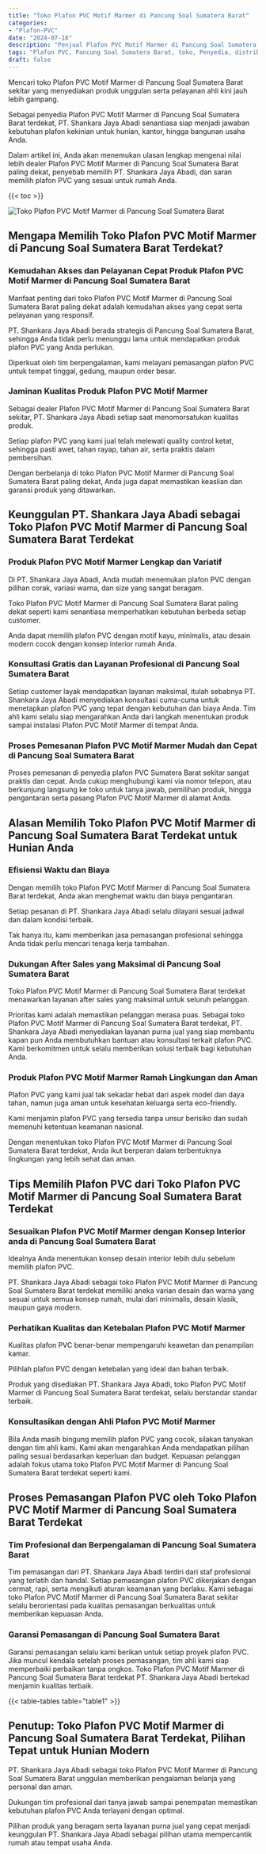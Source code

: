 ```yaml
---
title: "Toko Plafon PVC Motif Marmer di Pancung Soal Sumatera Barat"
categories: 
- "Plafon-PVC"
date: "2024-07-16"
description: "Penjual Plafon PVC Motif Marmer di Pancung Soal Sumatera Barat untuk hunian, office, serta ritel. Material berkualitas, pilihan motif, pilihan warna modern, dengan servis pemasangan dikerjakan oleh tim profesional dan garansi resmi!|Servis penyediaan Plafon PVC Motif Marmer di Pancung Soal Sumatera Barat bagi kebutuhan rumah, perkantoran, atau gerai, dengan material terbaik dan pemasangan oleh tim berpengalaman serta garansi resmi.|Pilihan Plafon PVC Motif Marmer di Pancung Soal Sumatera Barat yang terbukti untuk tempat tinggal, office, serta gerai, bersama plafon terbaik dan pemasangan oleh tim profesional serta kepastian resmi.|Penjualan Plafon PVC Motif Marmer di Pancung Soal Sumatera Barat untuk rumah, perkantoran, serta ritel, beserta material berkualitas dan penempatan oleh tenaga ahli berpengalaman, disertai beserta kepastian resmi.}"
tags: "Plafon PVC, Pancung Soal Sumatera Barat, toko, Penyedia, distributor"
draft: false
---
```


Mencari toko Plafon PVC Motif Marmer di Pancung Soal Sumatera Barat sekitar yang menyediakan produk unggulan serta pelayanan ahli kini jauh lebih gampang.

Sebagai penyedia Plafon PVC Motif Marmer di Pancung Soal Sumatera Barat terdekat, PT. Shankara Jaya Abadi senantiasa siap menjadi jawaban kebutuhan plafon kekinian untuk hunian, kantor, hingga bangunan usaha Anda.

Dalam artikel ini, Anda akan menemukan ulasan lengkap mengenai nilai lebih dealer Plafon PVC Motif Marmer di Pancung Soal Sumatera Barat paling dekat, penyebab memilih PT. Shankara Jaya Abadi, dan saran memilih plafon PVC yang sesuai untuk rumah Anda.

{{< toc >}}

![Toko Plafon PVC Motif Marmer di Pancung Soal Sumatera Barat](/images/Plafon-PVC/Toko-Plafon-PVC-Motif-Marmer-di-Pancung-Soal-Sumatera-Barat.png)


## Mengapa Memilih Toko Plafon PVC Motif Marmer di Pancung Soal Sumatera Barat Terdekat?

### Kemudahan Akses dan Pelayanan Cepat Produk Plafon PVC Motif Marmer di Pancung Soal Sumatera Barat

Manfaat penting dari toko Plafon PVC Motif Marmer di Pancung Soal Sumatera Barat paling dekat adalah kemudahan akses yang cepat serta pelayanan yang responsif.

PT. Shankara Jaya Abadi berada strategis di Pancung Soal Sumatera Barat, sehingga Anda tidak perlu menunggu lama untuk mendapatkan produk plafon PVC yang Anda perlukan.

Diperkuat oleh tim berpengalaman, kami melayani pemasangan plafon PVC untuk tempat tinggal, gedung, maupun order besar.

### Jaminan Kualitas Produk Plafon PVC Motif Marmer

Sebagai dealer Plafon PVC Motif Marmer di Pancung Soal Sumatera Barat sekitar, PT. Shankara Jaya Abadi setiap saat menomorsatukan kualitas produk.

Setiap plafon PVC yang kami jual telah melewati quality control ketat, sehingga pasti awet, tahan rayap, tahan air, serta praktis dalam pembersihan.

Dengan berbelanja di toko Plafon PVC Motif Marmer di Pancung Soal Sumatera Barat paling dekat, Anda juga dapat memastikan keaslian dan garansi produk yang ditawarkan.

## Keunggulan PT. Shankara Jaya Abadi sebagai Toko Plafon PVC Motif Marmer di Pancung Soal Sumatera Barat Terdekat

### Produk Plafon PVC Motif Marmer Lengkap dan Variatif

Di PT. Shankara Jaya Abadi, Anda mudah menemukan plafon PVC dengan pilihan corak, variasi warna, dan size yang sangat beragam.

Toko Plafon PVC Motif Marmer di Pancung Soal Sumatera Barat paling dekat seperti kami senantiasa memperhatikan kebutuhan berbeda setiap customer.

Anda dapat memilih plafon PVC dengan motif kayu, minimalis, atau desain modern cocok dengan konsep interior rumah Anda.

### Konsultasi Gratis dan Layanan Profesional di Pancung Soal Sumatera Barat

Setiap customer layak mendapatkan layanan maksimal, itulah sebabnya PT. Shankara Jaya Abadi menyediakan konsultasi cuma-cuma untuk menetapkan plafon PVC yang tepat dengan kebutuhan dan biaya Anda. Tim ahli kami selalu siap mengarahkan Anda dari langkah menentukan produk sampai instalasi Plafon PVC Motif Marmer di tempat Anda.

### Proses Pemesanan Plafon PVC Motif Marmer Mudah dan Cepat di Pancung Soal Sumatera Barat

Proses pemesanan di penyedia plafon PVC Sumatera Barat sekitar sangat praktis dan cepat. Anda cukup menghubungi kami via nomor telepon, atau berkunjung langsung ke toko untuk tanya jawab, pemilihan produk, hingga pengantaran serta pasang Plafon PVC Motif Marmer di alamat Anda.

## Alasan Memilih Toko Plafon PVC Motif Marmer di Pancung Soal Sumatera Barat Terdekat untuk Hunian Anda

### Efisiensi Waktu dan Biaya

Dengan memilih toko Plafon PVC Motif Marmer di Pancung Soal Sumatera Barat terdekat, Anda akan menghemat waktu dan biaya pengantaran.

Setiap pesanan di PT. Shankara Jaya Abadi selalu dilayani sesuai jadwal dan dalam kondisi terbaik.

Tak hanya itu, kami memberikan jasa pemasangan profesional sehingga Anda tidak perlu mencari tenaga kerja tambahan.

### Dukungan After Sales yang Maksimal di Pancung Soal Sumatera Barat

Toko Plafon PVC Motif Marmer di Pancung Soal Sumatera Barat terdekat menawarkan layanan after sales yang maksimal untuk seluruh pelanggan.

Prioritas kami adalah memastikan pelanggan merasa puas. Sebagai toko Plafon PVC Motif Marmer di Pancung Soal Sumatera Barat terdekat, PT. Shankara Jaya Abadi menyediakan layanan purna jual yang siap membantu kapan pun Anda membutuhkan bantuan atau konsultasi terkait plafon PVC. Kami berkomitmen untuk selalu memberikan solusi terbaik bagi kebutuhan Anda.

### Produk Plafon PVC Motif Marmer Ramah Lingkungan dan Aman

Plafon PVC yang kami jual tak sekadar hebat dari aspek model dan daya tahan, namun juga aman untuk kesehatan keluarga serta eco-friendly.

Kami menjamin plafon PVC yang tersedia tanpa unsur berisiko dan sudah memenuhi ketentuan keamanan nasional.

Dengan menentukan toko Plafon PVC Motif Marmer di Pancung Soal Sumatera Barat terdekat, Anda ikut berperan dalam terbentuknya lingkungan yang lebih sehat dan aman.

## Tips Memilih Plafon PVC dari Toko Plafon PVC Motif Marmer di Pancung Soal Sumatera Barat Terdekat

### Sesuaikan Plafon PVC Motif Marmer dengan Konsep Interior anda di Pancung Soal Sumatera Barat

Idealnya Anda menentukan konsep desain interior lebih dulu sebelum memilih plafon PVC.

PT. Shankara Jaya Abadi sebagai toko Plafon PVC Motif Marmer di Pancung Soal Sumatera Barat terdekat memiliki aneka varian desain dan warna yang sesuai untuk semua konsep rumah, mulai dari minimalis, desain klasik, maupun gaya modern.

### Perhatikan Kualitas dan Ketebalan Plafon PVC Motif Marmer

Kualitas plafon PVC benar-benar mempengaruhi keawetan dan penampilan kamar.

Pilihlah plafon PVC dengan ketebalan yang ideal dan bahan terbaik.

Produk yang disediakan PT. Shankara Jaya Abadi, toko Plafon PVC Motif Marmer di Pancung Soal Sumatera Barat terdekat, selalu berstandar standar terbaik.

### Konsultasikan dengan Ahli Plafon PVC Motif Marmer

Bila Anda masih bingung memilih plafon PVC yang cocok, silakan tanyakan dengan tim ahli kami. Kami akan mengarahkan Anda mendapatkan pilihan paling sesuai berdasarkan keperluan dan budget. Kepuasan pelanggan adalah fokus utama toko Plafon PVC Motif Marmer di Pancung Soal Sumatera Barat terdekat seperti kami.

## Proses Pemasangan Plafon PVC oleh Toko Plafon PVC Motif Marmer di Pancung Soal Sumatera Barat Terdekat

### Tim Profesional dan Berpengalaman di Pancung Soal Sumatera Barat

Tim pemasangan dari PT. Shankara Jaya Abadi terdiri dari staf profesional yang terlatih dan handal. Setiap pemasangan plafon PVC dikerjakan dengan cermat, rapi, serta mengikuti aturan keamanan yang berlaku. Kami sebagai toko Plafon PVC Motif Marmer di Pancung Soal Sumatera Barat sekitar selalu berorientasi pada kualitas pemasangan berkualitas untuk memberikan kepuasan Anda.

### Garansi Pemasangan di Pancung Soal Sumatera Barat

Garansi pemasangan selalu kami berikan untuk setiap proyek plafon PVC. Jika muncul kendala setelah proses pemasangan, tim ahli kami siap memperbaiki perbaikan tanpa ongkos. Toko Plafon PVC Motif Marmer di Pancung Soal Sumatera Barat terdekat PT. Shankara Jaya Abadi bertekad menjamin kualitas terbaik.

{{< table-tables table="table1" >}}

## Penutup: Toko Plafon PVC Motif Marmer di Pancung Soal Sumatera Barat Terdekat, Pilihan Tepat untuk Hunian Modern

PT. Shankara Jaya Abadi sebagai toko Plafon PVC Motif Marmer di Pancung Soal Sumatera Barat unggulan memberikan pengalaman belanja yang personal dan aman.

Dukungan tim profesional dari tanya jawab sampai penempatan memastikan kebutuhan plafon PVC Anda terlayani dengan optimal.

Pilihan produk yang beragam serta layanan purna jual yang cepat menjadi keunggulan PT. Shankara Jaya Abadi sebagai pilihan utama mempercantik rumah atau tempat usaha Anda.